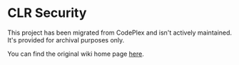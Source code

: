 # CLR Security

This project has been migrated from CodePlex and isn't actively maintained. It's
provided for archival purposes only.

You can find the original wiki home page [here](Wiki/Home.md).